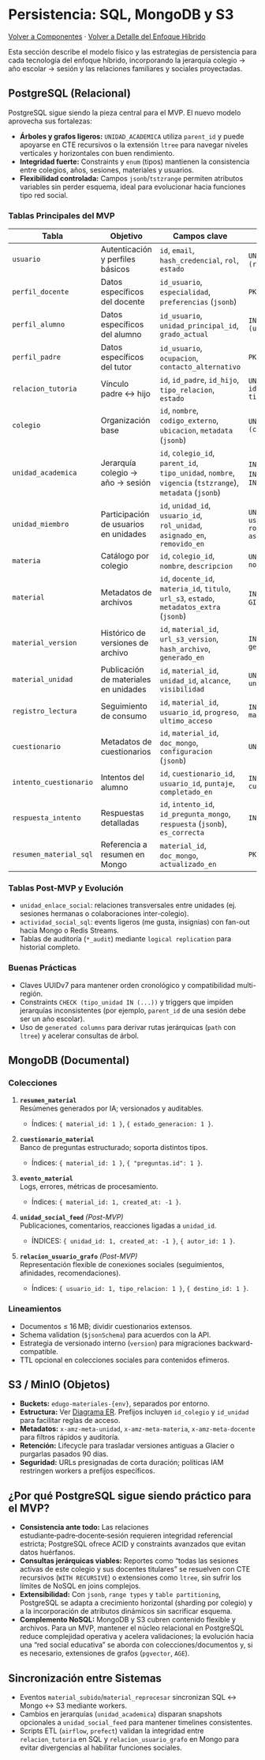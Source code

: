 # Persistencia: SQL, MongoDB y S3

[Volver a Componentes](../README.md) · [Volver a Detalle del Enfoque Híbrido](../../README.md)

Esta sección describe el modelo físico y las estrategias de persistencia para cada tecnología del enfoque híbrido, incorporando la jerarquía colegio → año escolar → sesión y las relaciones familiares y sociales proyectadas.

## PostgreSQL (Relacional)

PostgreSQL sigue siendo la pieza central para el MVP. El nuevo modelo aprovecha sus fortalezas:

- **Árboles y grafos ligeros:** `UNIDAD_ACADEMICA` utiliza `parent_id` y puede apoyarse en CTE recursivos o la extensión `ltree` para navegar niveles verticales y horizontales con buen rendimiento.
- **Integridad fuerte:** Constraints y `enum` (tipos) mantienen la consistencia entre colegios, años, sesiones, materiales y usuarios.
- **Flexibilidad controlada:** Campos `jsonb`/`tstzrange` permiten atributos variables sin perder esquema, ideal para evolucionar hacia funciones tipo red social.

### Tablas Principales del MVP

| Tabla | Objetivo | Campos clave | Índices sugeridos |
|-------|----------|--------------|-------------------|
| `usuario` | Autenticación y perfiles básicos | `id`, `email`, `hash_credencial`, `rol`, `estado` | `UNIQUE (email)`, `INDEX (rol)` |
| `perfil_docente` | Datos específicos del docente | `id_usuario`, `especialidad`, `preferencias` (`jsonb`) | `PK (id_usuario)` |
| `perfil_alumno` | Datos específicos del alumno | `id_usuario`, `unidad_principal_id`, `grado_actual` | `INDEX (unidad_principal_id)` |
| `perfil_padre` | Datos específicos del tutor | `id_usuario`, `ocupacion`, `contacto_alternativo` | `PK (id_usuario)` |
| `relacion_tutoria` | Vínculo padre ↔ hijo | `id`, `id_padre`, `id_hijo`, `tipo_relacion`, `estado` | `UNIQUE (id_padre, id_hijo, tipo_relacion)` |
| `colegio` | Organización base | `id`, `nombre`, `codigo_externo`, `ubicacion`, `metadata` (`jsonb`) | `UNIQUE (codigo_externo)` |
| `unidad_academica` | Jerarquía colegio → año → sesión | `id`, `colegio_id`, `parent_id`, `tipo_unidad`, `nombre`, `vigencia` (`tstzrange`), `metadata` (`jsonb`) | `INDEX (colegio_id)`, `INDEX (parent_id)`, `INDEX (tipo_unidad)` |
| `unidad_miembro` | Participación de usuarios en unidades | `id`, `unidad_id`, `usuario_id`, `rol_unidad`, `asignado_en`, `removido_en` | `UNIQUE (unidad_id, usuario_id, rol_unidad, asignado_en)` |
| `materia` | Catálogo por colegio | `id`, `colegio_id`, `nombre`, `descripcion` | `UNIQUE (colegio_id, nombre)` |
| `material` | Metadatos de archivos | `id`, `docente_id`, `materia_id`, `titulo`, `url_s3`, `estado`, `metadatos_extra` (`jsonb`) | `INDEX (materia_id)`, `GIN (metadatos_extra)` |
| `material_version` | Histórico de versiones de archivo | `id`, `material_id`, `url_s3_version`, `hash_archivo`, `generado_en` | `INDEX (material_id, generado_en DESC)` |
| `material_unidad` | Publicación de materiales en unidades | `id`, `material_id`, `unidad_id`, `alcance`, `visibilidad` | `UNIQUE (material_id, unidad_id)` |
| `registro_lectura` | Seguimiento de consumo | `id`, `material_id`, `usuario_id`, `progreso`, `ultimo_acceso` | `INDEX (usuario_id, material_id)` |
| `cuestionario` | Metadatos de cuestionarios | `id`, `material_id`, `doc_mongo`, `configuracion` (`jsonb`) | `UNIQUE (material_id)` |
| `intento_cuestionario` | Intentos del alumno | `id`, `cuestionario_id`, `usuario_id`, `puntaje`, `completado_en` | `INDEX (usuario_id, cuestionario_id)` |
| `respuesta_intento` | Respuestas detalladas | `id`, `intento_id`, `id_pregunta_mongo`, `respuesta` (`jsonb`), `es_correcta` | `INDEX (intento_id)` |
| `resumen_material_sql` | Referencia a resumen en Mongo | `material_id`, `doc_mongo`, `actualizado_en` | `PK (material_id)` |

### Tablas Post-MVP y Evolución

- `unidad_enlace_social`: relaciones transversales entre unidades (ej. sesiones hermanas o colaboraciones inter-colegio).
- `actividad_social_sql`: events ligeros (me gusta, insignias) con fan-out hacia Mongo o Redis Streams.
- Tablas de auditoría (`*_audit`) mediante `logical replication` para historial completo.

### Buenas Prácticas

- Claves UUIDv7 para mantener orden cronológico y compatibilidad multi-región.
- Constraints `CHECK (tipo_unidad IN (...))` y triggers que impiden jerarquías inconsistentes (por ejemplo, `parent_id` de una sesión debe ser un año escolar).
- Uso de `generated columns` para derivar rutas jerárquicas (`path` con `ltree`) y acelerar consultas de árbol.

## MongoDB (Documental)

### Colecciones

1. **`resumen_material`**  
   Resúmenes generados por IA; versionados y auditables.
   - Índices: `{ material_id: 1 }`, `{ estado_generacion: 1 }`.

2. **`cuestionario_material`**  
   Banco de preguntas estructurado; soporta distintos tipos.
   - Índices: `{ material_id: 1 }`, `{ "preguntas.id": 1 }`.

3. **`evento_material`**  
   Logs, errores, métricas de procesamiento.  
   - Índices: `{ material_id: 1, created_at: -1 }`.

4. **`unidad_social_feed`** *(Post-MVP)*  
   Publicaciones, comentarios, reacciones ligadas a `unidad_id`.  
   - ÍNDICES: `{ unidad_id: 1, created_at: -1 }`, `{ autor_id: 1 }`.

5. **`relacion_usuario_grafo`** *(Post-MVP)*  
   Representación flexible de conexiones sociales (seguimientos, afinidades, recomendaciones).  
   - Índices: `{ usuario_id: 1, tipo_relacion: 1 }`, `{ destino_id: 1 }`.

### Lineamientos

- Documentos ≤ 16 MB; dividir cuestionarios extensos.
- Schema validation (`$jsonSchema`) para acuerdos con la API.
- Estrategia de versionado interno (`version`) para migraciones backward-compatible.
- TTL opcional en colecciones sociales para contenidos efímeros.

## S3 / MinIO (Objetos)

- **Buckets:** `edugo-materiales-{env}`, separados por entorno.
- **Estructura:** Ver [Diagrama ER](../../Diagramas/01_Diagrama_ER.md). Prefijos incluyen `id_colegio` y `id_unidad` para facilitar reglas de acceso.
- **Metadatos:** `x-amz-meta-unidad`, `x-amz-meta-materia`, `x-amz-meta-docente` para filtros rápidos y auditoría.
- **Retención:** Lifecycle para trasladar versiones antiguas a Glacier o purgarlas pasados 90 días.
- **Seguridad:** URLs presignadas de corta duración; políticas IAM restringen workers a prefijos específicos.

## ¿Por qué PostgreSQL sigue siendo práctico para el MVP?

- **Consistencia ante todo:** Las relaciones estudiante‑padre‑docente‑sesión requieren integridad referencial estricta; PostgreSQL ofrece ACID y constraints avanzados que evitan datos huérfanos.
- **Consultas jerárquicas viables:** Reportes como “todas las sesiones activas de este colegio y sus docentes titulares” se resuelven con CTE recursivos (`WITH RECURSIVE`) o extensiones como `ltree`, sin sufrir los límites de NoSQL en joins complejos.
- **Extensibilidad:** Con `jsonb`, `range types` y `table partitioning`, PostgreSQL se adapta a crecimiento horizontal (sharding por colegio) y a la incorporación de atributos dinámicos sin sacrificar esquema.
- **Complemento NoSQL:** MongoDB y S3 cubren contenido flexible y archivos. Para un MVP, mantener el núcleo relacional en PostgreSQL reduce complejidad operativa y acelera validaciones; la evolución hacia una “red social educativa” se aborda con colecciones/documentos y, si es necesario, extensiones de grafos (`pgvector`, `AGE`).

## Sincronización entre Sistemas

- Eventos `material_subido`/`material_reprocesar` sincronizan SQL ↔ Mongo ↔ S3 mediante workers.
- Cambios en jerarquías (`unidad_academica`) disparan snapshots opcionales a `unidad_social_feed` para mantener timelines consistentes.
- Scripts ETL (`airflow`, `prefect`) validan la integridad entre `relacion_tutoria` en SQL y `relacion_usuario_grafo` en Mongo para evitar divergencias al habilitar funciones sociales.
